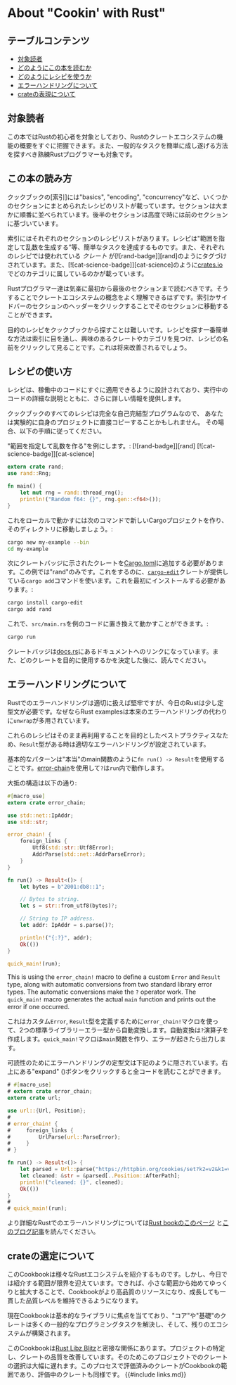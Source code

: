 # About "Cookin' with Rust"

## テーブルコンテンツ

- [対象読者](#a対象読者)
- [どのようにこの本を読むか](#aどのようにこの本を読むか)
- [どのようにレシピを使うか](#aどのようにレシピを使うか)
- [エラーハンドリングについて](#aエラーハンドリングについて)
- [crateの表現について](#crateの表現について)

## 対象読者

この本ではRustの初心者を対象としており、Rustのクレートエコシステムの機能の概要をすぐに把握できます。また、一般的なタスクを簡単に成し遂げる方法を探すべき熟練Rustプログラマーも対象です。

## この本の読み方

クックブックの[索引]には"basics", "encoding", "concurrency"など、いくつかのセクションにまとめられたレシピのリストが載っています。セクションは大まかに順番に並べられています。後半のセクションは高度で時には前のセクションに基づいています。

索引にはそれぞれのセクションのレシピリストがあります。レシピは"範囲を指定して乱数を生成する”等、簡単なタスクを達成するものです。また、それぞれのレシピでは使われている _クレート_ が[![rand-badge]][rand]のようにタグづけされています。また、[![cat-science-badge]][cat-science]のように[crates.io]でどのカテゴリに属しているのかが載っています。

Rustプログラマー達は気楽に最初から最後のセクションまで読むべきです。そうすることでクレートエコシステムの概念をよく理解できるはずです。索引かサイドバーのセクションのヘッダーをクリックすることでそのセクションに移動することができます。

目的のレシピをクックブックから探すことは難しいです。レシピを探す一番簡単な方法は索引に目を通し、興味のあるクレートやカテゴリを見つけ、レシピの名前をクリックして見ることです。これは将来改善されるでしょう。

## レシピの使い方

レシピは、稼働中のコードにすぐに適用できるように設計されており、実行中のコードの詳細な説明とともに、さらに詳しい情報を提供します。

クックブックのすべてのレシピは完全な自己完結型プログラムなので、
あなたは実験的に自身のプロジェクトに直接コピーすることかもしれません。
その場合、以下の手順に従ってください。

"範囲を指定して乱数を作る"を例にします。:
[![rand-badge]][rand] [![cat-science-badge]][cat-science]

```rust
extern crate rand;
use rand::Rng;

fn main() {
    let mut rng = rand::thread_rng();
    println!("Random f64: {}", rng.gen::<f64>());
}
```

これをローカルで動かすには次のコマンドで新しいCargoプロジェクトを作り、そのディレクトリに移動しましょう。:

```sh
cargo new my-example --bin
cd my-example
```

次にクレートバッジに示されたクレートを[Cargo.toml]に追加する必要があります。この例では"rand"のみです。これをするのに、[`cargo-edit`]クレートが提供している`cargo add`コマンドを使います。これを最初にインストールする必要があります。:

```sh
cargo install cargo-edit
cargo add rand
```

これで、`src/main.rs`を例のコードに置き換えて動かすことができます。:

```sh
cargo run
```

クレートバッジは[docs.rs]にあるドキュメントへのリンクになっています。また、どのクレートを目的に使用するかを決定した後に、読んでください。

## エラーハンドリングについて

Rustでのエラーハンドリングは適切に扱えば堅牢ですが、今日のRustは少し定型文が必要です。なぜならRust examplesは本来のエラーハンドリングの代わりに`unwrap`が多用されています。

これらのレシピはそのまま再利用することを目的としたベストプラクティスなため、`Result`型がある時は適切なエラーハンドリングが設定されています。

基本的なパターンは"本当"のmain関数のように`fn run() -> Result`を使用することです。[error-chain]を使用して`?`は`run`内で動作します。

大抵の構造は以下の通り:

```rust
#[macro_use]
extern crate error_chain;

use std::net::IpAddr;
use std::str;

error_chain! {
    foreign_links {
        Utf8(std::str::Utf8Error);
        AddrParse(std::net::AddrParseError);
    }
}

fn run() -> Result<()> {
    let bytes = b"2001:db8::1";

    // Bytes to string.
    let s = str::from_utf8(bytes)?;

    // String to IP address.
    let addr: IpAddr = s.parse()?;

    println!("{:?}", addr);
    Ok(())
}

quick_main!(run);
```

This is using the `error_chain!` macro to define a custom `Error` and
`Result` type, along with automatic conversions from two standard
library error types. The automatic conversions make the `?` operator
work. The `quick_main!` macro generates the actual `main` function and
prints out the error if one occurred.

これはカスタム`Error`, `Result`型を定義するために`error_chain!`マクロを使って、2つの標準ライブラリーエラー型から自動変換します。自動変換は`?`演算子を作成します。`quick_main!`マクロは`main`関数を作り、エラーが起きたら出力します。

可読性のためにエラーハンドリングの定型文は下記のように隠されています。右上にある"expand" (<i class="fa fa-expand"></i>)ボタンをクリックすると全コードを読むことができます。

```rust
# #[macro_use]
# extern crate error_chain;
extern crate url;

use url::{Url, Position};
#
# error_chain! {
#     foreign_links {
#         UrlParse(url::ParseError);
#     }
# }

fn run() -> Result<()> {
    let parsed = Url::parse("https://httpbin.org/cookies/set?k2=v2&k1=v1")?;
    let cleaned: &str = &parsed[..Position::AfterPath];
    println!("cleaned: {}", cleaned);
    Ok(())
}
#
# quick_main!(run);
```

より詳細なRustでのエラーハンドリングについては[Rust bookのこのページ][error-docs] と[このブログ記事][error-blog]を読んでください。

## crateの選定について

このCookbookは様々なRustエコシステムを紹介するものです。しかし、今日では紹介する範囲が限界を迎えています。できれば、小さな範囲から始めてゆっくりと拡大することで、Cookbookがより高品質のリソースになり、成長しても一貫した品質レベルを維持できるようになります。

現在Cookbookは基本的なライブラリに焦点を当てており、"コア"や"基礎"のクレートは多くの一般的なプログラミングタスクを解決し、そして、残りのエコシステムが構築されます。

このCookbookは[Rust Libz Blitz]と密接な関係にあります。プロジェクトの特定し、クレートの品質を改善しています。そのためこのプロジェクトでのクレートの選択は大幅に遅れます。このプロセスで評価済みのクレートがCookbookの範囲であり、評価中のクレートも同様です。
{{#include links.md}}

[index]: intro.html
[error-docs]: https://doc.rust-lang.org/book/error-handling.html
[error-blog]: https://brson.github.io/2016/11/30/starting-with-error-chain
[error-chain]: https://docs.rs/error-chain/
[Rust Libz Blitz]: https://internals.rust-lang.org/t/rust-libz-blitz/5184
[crates.io]: https://crates.io
[docs.rs]: https://docs.rs
[Cargo.toml]: http://doc.crates.io/manifest.html
[`cargo-edit`]: https://github.com/killercup/cargo-edit
